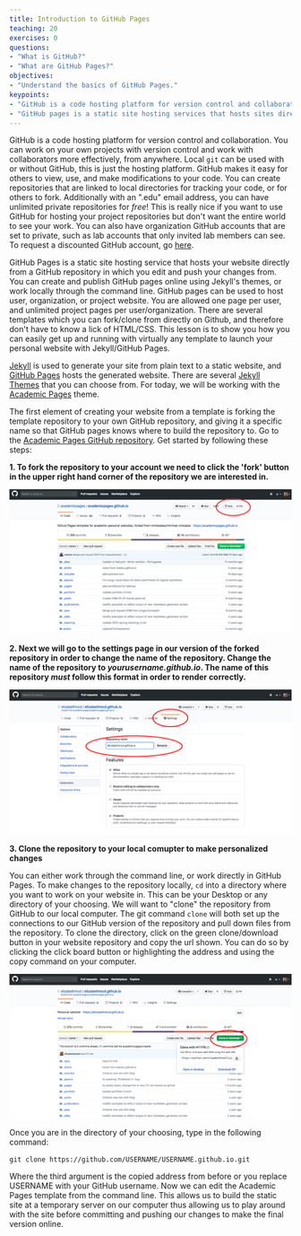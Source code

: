 ```yaml
---
title: Introduction to GitHub Pages
teaching: 20
exercises: 0
questions:
- "What is GitHub?"
- "What are GitHub Pages?"
objectives:
- "Understand the basics of GitHub Pages."
keypoints:
- "GitHub is a code hosting platform for version control and collaboration."
- "GitHub pages is a static site hosting services that hosts sites directly from a GitHub repo."
---
```


GitHub is a code hosting platform for version control and collaboration. You can work on your own projects with version control and work with collaborators more effectively, from anywhere. Local `git` can be used with or without GitHub, this is just the hosting platform. GitHub makes it easy for others to view, use, and make modifications to your code. You can create repositories that are linked to local directories for tracking your code, or for others to fork. Additionally with an ".edu" email address, you can have unlimited private repositories for _free_! This is really nice if you want to use GitHub for hosting your project repositories but don't want the entire world to see your work. You can also have organization GitHub accounts that are set to private, such as lab accounts that only invited lab members can see. To request a discounted GitHub account, go [here](https://education.github.com/discount_requests/new). 

GitHub Pages is a static site hosting service that hosts your website directly from a GitHub repository in which you edit and push your changes from. You can create and publish GitHub pages online using Jekyll's themes, or work locally through the command line. GitHub pages can be used to host user, organization, or project website. You are allowed one page per user, and unlimited project pages per user/organization. There are several templates which you can fork/clone from directly on Github, and therefore don't have to know a lick of HTML/CSS. This lesson is to show you how you can easily get up and running with virtually any template to launch your personal website with Jekyll/GitHub Pages. 

[Jekyll](https://jekyllrb.com/) is used to generate your site from plain text to a static website, and [GitHub Pages](https://pages.github.com/) hosts the generated website. There are several [Jekyll Themes](http://jekyllthemes.org/) that you can choose from. For today, we will be working with the [Academic Pages](https://academicpages.github.io/) theme. 

The first element of creating your website from a template is forking the template repository to your own GitHub repository, and giving it a specific name so that GitHub pages knows where to build the repository to. Go to the [Academic Pages GitHub repository](https://github.com/academicpages/academicpages.github.io). Get started by following these steps:

**1. To fork the repository to your account we need to click the 'fork' button in the upper right hand corner of the repository we are interested in.** 

![](../fig/01-gh-fork.png)


**2. Next we will go to the settings page in our version of the forked repository in order to change the name of the repository. Change the name of the repository to _yourusername.github.io_. The name of this repository _must_ follow this format in order to render correctly.**

![](../fig/02-gh-settings.png)

**3. Clone the repository to your local comupter to make personalized changes**

You can either work through the command line, or work directly in GitHub Pages. To make changes to the repository locally, `cd` into a directory where you want to work on your website in. This can be your Desktop or any directory of your choosing. We will want to "clone" the repository from GitHub to our local computer. The git command `clone` will both set up the connections to our GitHub version of the repository and pull down files from the repository. To clone the directory, click on the green clone/download button in your website repository and copy the url shown. You can do so by clicking the click board button or highlighting the address and using the copy command on your computer. 

![](../fig/03-gh-clone.png)

Once you are in the directory of your choosing, type in the following command: 

```
git clone https://github.com/USERNAME/USERNAME.github.io.git
```

Where the third argument is the copied address from before or you replace USERNAME with your GitHub username. Now we can edit the Academic Pages template from the command line. This allows us to build the static site at a temporary server on our computer thus allowing us to play around with the site before committing and pushing our changes to make the final version online. 

